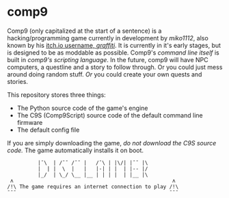 # comp9
Comp9 (only capitalized at the start of a sentence) is a hacking/programming game currently in development by *miko1112*, also known by his [itch.io username, *graffiti*](https://miko1112.itch.io/). It is currently in it's early stages, but is designed to be as moddable as possible. Comp9's *command line itself* is built in *comp9's scripting language*. In the future, comp9 will have NPC computers, a questline and a story to follow through. Or you could just mess around doing random stuff. _Or_ you could create your own quests and stories.

This repository stores three things:
 - The Python source code of the game's engine
 - The C9S (Comp9Script) source code of the default command line firmware
 - The default config file

If you are simply downloading the game, *do not download the C9S source code.* The game automatically installs it on boot.

```
          |¯\  | /¯¯ /¯¯ |   /¯\ | |\/| |¯¯ |\
          |  | |  \  |   |   |-| | |  | |-- |/
          |_/  | \_/ \__ |__ | | | |  | |__ |\
 ʌ                                                    ʌ
/!\ The game requires an internet connection to play /!\
¯¯¯                                                  ¯¯¯
